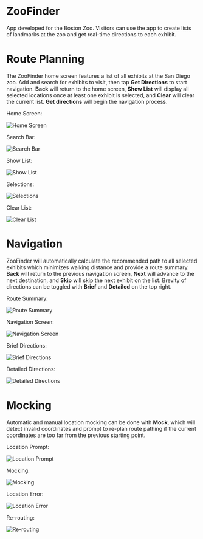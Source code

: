 # ZooFinder

App developed for the Boston Zoo. Visitors can use the app to create lists of landmarks at the zoo and get real-time directions to each exhibit.

# Route Planning
The ZooFinder home screen features a list of all exhibits at the San Diego zoo. Add and search for exhibits to visit, then tap **Get Directions** to start navigation.
**Back** will return to the home screen, **Show List** will display all selected locations once at least one exhibit is selected, and **Clear** will clear the current list. **Get directions** will begin the navigation process.

Home Screen:

![Home Screen](https://github.com/HuangMichael94/ZooSeeker/blob/main/images/SearchScreen.PNG?raw=true)

Search Bar:

![Search Bar](https://github.com/HuangMichael94/ZooSeeker/blob/main/images/SearchBar.PNG?raw=true)

Show List:

![Show List](https://github.com/HuangMichael94/ZooSeeker/blob/main/images/ShowList.PNG?raw=true)

Selections:

![Selections](https://github.com/HuangMichael94/ZooSeeker/blob/main/images/SearchScreenSelections.PNG?raw=true)

Clear List:

![Clear List](https://github.com/HuangMichael94/ZooSeeker/blob/main/images/ClearList.PNG?raw=true)

# Navigation
ZooFinder will automatically calculate the recommended path to all selected exhibits which minimizes walking distance and provide a route summary. **Back** will return to the previous navigation screen, **Next** will advance to the next destination, and **Skip** will skip the next exhibit on the list. Brevity of directions can be toggled with **Brief** and **Detailed** on the top right.

Route Summary:

![Route Summary](https://github.com/HuangMichael94/ZooSeeker/blob/main/images/RouteSummary.PNG?raw=true)

Navigation Screen:

![Navigation Screen](https://github.com/HuangMichael94/ZooSeeker/blob/main/images/Nagivation.PNG?raw=true)

Brief Directions:

![Brief Directions](https://github.com/HuangMichael94/ZooSeeker/blob/main/images/BriefDirections.PNG?raw=true)

Detailed Directions:

![Detailed Directions](https://github.com/HuangMichael94/ZooSeeker/blob/main/images/DetailedDirections.PNG?raw=true)

# Mocking
Automatic and manual location mocking can be done with **Mock**, which will detect invalid coordinates and prompt to re-plan route pathing if the current coordinates are too far from the previous starting point.

Location Prompt:

![Location Prompt](https://github.com/HuangMichael94/ZooSeeker/blob/main/images/MockLocationPrompt.PNG?raw=true)

Mocking:

![Mocking](https://github.com/HuangMichael94/ZooSeeker/blob/main/images/MockLocationEntry.PNG?raw=true)

Location Error:

![Location Error](https://github.com/HuangMichael94/ZooSeeker/blob/main/images/MockLocationError.PNG?raw=true)

Re-routing:

![Re-routing](https://github.com/HuangMichael94/ZooSeeker/blob/main/images/MockLocationReplan.PNG?raw=true)
